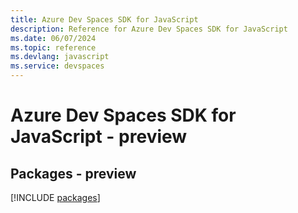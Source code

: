 ```yaml
---
title: Azure Dev Spaces SDK for JavaScript
description: Reference for Azure Dev Spaces SDK for JavaScript
ms.date: 06/07/2024
ms.topic: reference
ms.devlang: javascript
ms.service: devspaces
---
```

# Azure Dev Spaces SDK for JavaScript - preview
## Packages - preview
[!INCLUDE [packages](dev-spaces-index.md)]